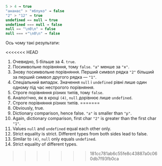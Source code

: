 

```js no-beautify
5 > 4 → true
"ананас" > "яблуко" → false
"2" > "12" → true
undefined == null → true
undefined === null → false
null == "\n0\n" → false
null === +"\n0\n" → false
```

Ось чому такі результати:

<<<<<<< HEAD
1. Очевидно, 5 більше за 4. `true`.
2. Посимвольне порівняння, тому `false`. `"а"` менше за `"я"`.
3. Знову посимвольне порівняння. Перший символ рядка `"2"` більший за перший символ другого рядка — `"1"`.
4. Спеціальний випадок. Значення `null` і `undefined` рівні лише один одному під час нестрогого порівняння.
5. Строге порівняння різних типів, тому `false`.
6. Аналогічно, як в кроці `(4)`, `null` дорівнює лише `undefined`.
7. Строге порівняння різних типів.
=======
1. Obviously, true.
2. Dictionary comparison, hence false. `"a"` is smaller than `"p"`.
3. Again, dictionary comparison, first char `"2"` is greater than the first char `"1"`.
4. Values `null` and `undefined` equal each other only.
5. Strict equality is strict. Different types from both sides lead to false.
6. Similar to `(4)`, `null` only equals `undefined`.
7. Strict equality of different types.
>>>>>>> 181cc781ab6c55fe8c43887a0c060db7f93fb0ca
